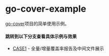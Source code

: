 # go-cover-example

[go-cover](https://github.com/lamber92/go-cover)项目的简单使用示例。


#### 跳转到以下分支查看具体示例与效果
- [CASE1](https://github.com/lamber92/go-cover-example/tree/feature/test_2_api) - 全量/增量覆盖率报告及中间文件展示